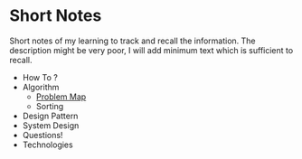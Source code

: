 # Short Notes
Short notes of my learning to track and recall the information. The description might be very poor, I will add minimum text which is sufficient to recall.

- How To ?
- Algorithm
  - [Problem Map]("https://github.com/chisty/ShortNotes/blob/master/Algorithms/Problem%20Map.md")
  - Sorting
- Design Pattern
- System Design
- Questions!
- Technologies